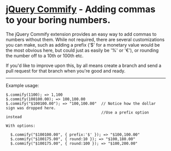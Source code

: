 [jQuery Commify](http://www.christopherstyles.com/jquery-commify) - Adding commas to your boring numbers.
================================

The jQuery Commify extension provides an easy way to add commas to numbers without them. While not required, there are several customizations you can make, such as adding a prefix ('$' for a monetary value would be the most obvious here, but could just as easily be '%' or '&euro;'), or rounding the number off to a 10th or 100th etc.

If you'd like to improve upon this, by all means create a branch and send a pull request for that branch when you're good and ready.

* * *


Example usage: 
  
    $.commify(1100); => 1,100
    $.commify(100100.00); => 100,100.00
    $.commify("$100100.00"); => "100,100.00"  // Notice how the dollar sign was dropped here.
                                              //Use a prefix option instead
    
    With options:
      
      $.commify("$100100.00", { prefix:'$' }); => "$100,100.00"
      $.commify("$100175.00", { round:10 }); => "$100,180.00"
      $.commify("$100175.00", { round:100 }); => "$100,200.00"